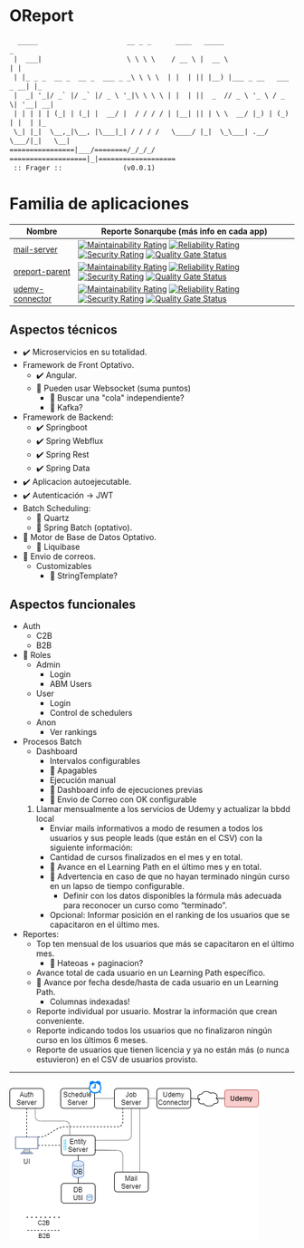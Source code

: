 # OReport
```
  _____                      __ _ _      ____   _____                       _   
 |  ___|                     \ \ \ \    / __ \ |  __ \                     | |  
 | |_ _ _  __ _  __ _  ___ _ _\ \ \ \  | |  | || |__) |___ _ __   ___  _ __| |_ 
 |  _| '_|/ _` |/ _` |/ _ \ '_|\ \ \ \ | |  | ||  _  // _ \ '_ \ / _ \| '__| __|
 | | | | | (_| | (_| |  __/ |  / / / / | |__| || | \ \  __/ |_) | (_) | |  | |_ 
 \_| |_|  \__,_|\__, |\___|_| / / / /   \____/ |_|  \_\___| .__/ \___/|_|   \__|
================|___/========/_/_/_/   ===================|_|===================
 :: Frager ::               (v0.0.1)                                           
```

# Familia de aplicaciones

| Nombre | Reporte Sonarqube (más info en cada app) |
| - | - |
| [mail-server](app/mail-server) | [![Maintainability Rating](http://go.tempestad-online.com:19000/api/project_badges/measure?project=mail-server&metric=sqale_rating)](http://go.tempestad-online.com:19000/dashboard?id=mail-server) [![Reliability Rating](http://go.tempestad-online.com:19000/api/project_badges/measure?project=mail-server&metric=reliability_rating)](http://go.tempestad-online.com:19000/dashboard?id=mail-server) [![Security Rating](http://go.tempestad-online.com:19000/api/project_badges/measure?project=mail-server&metric=security_rating)](http://go.tempestad-online.com:19000/dashboard?id=mail-server) [![Quality Gate Status](http://go.tempestad-online.com:19000/api/project_badges/measure?project=mail-server&metric=alert_status)](http://go.tempestad-online.com:19000/dashboard?id=mail-server) |
| [oreport-parent](app/oreport-parent) | [![Maintainability Rating](http://go.tempestad-online.com:19000/api/project_badges/measure?project=oreport-parent&metric=sqale_rating)](http://go.tempestad-online.com:19000/dashboard?id=oreport-parent) [![Reliability Rating](http://go.tempestad-online.com:19000/api/project_badges/measure?project=oreport-parent&metric=reliability_rating)](http://go.tempestad-online.com:19000/dashboard?id=oreport-parent) [![Security Rating](http://go.tempestad-online.com:19000/api/project_badges/measure?project=oreport-parent&metric=security_rating)](http://go.tempestad-online.com:19000/dashboard?id=oreport-parent) [![Quality Gate Status](http://go.tempestad-online.com:19000/api/project_badges/measure?project=oreport-parent&metric=alert_status)](http://go.tempestad-online.com:19000/dashboard?id=oreport-parent)|
| [udemy-connector](app/udemy-connector) | [![Maintainability Rating](http://go.tempestad-online.com:19000/api/project_badges/measure?project=udemy-connector&metric=sqale_rating)](http://go.tempestad-online.com:19000/dashboard?id=udemy-connector) [![Reliability Rating](http://go.tempestad-online.com:19000/api/project_badges/measure?project=udemy-connector&metric=reliability_rating)](http://go.tempestad-online.com:19000/dashboard?id=udemy-connector) [![Security Rating](http://go.tempestad-online.com:19000/api/project_badges/measure?project=udemy-connector&metric=security_rating)](http://go.tempestad-online.com:19000/dashboard?id=udemy-connector) [![Quality Gate Status](http://go.tempestad-online.com:19000/api/project_badges/measure?project=udemy-connector&metric=alert_status)](http://go.tempestad-online.com:19000/dashboard?id=udemy-connector) |

## Aspectos técnicos

- ✔️ Microservicios en su totalidad.
- Framework de Front Optativo. 
  - ✔️ Angular.
  - 🤔 Pueden usar Websocket (suma puntos)
    - 🤔 Buscar una "cola" independiente?
    - 🤔 Kafka?
- Framework de Backend: 
  - ✔️ Springboot 
  - ✔️ Spring Webflux
  - ✔️ Spring Rest
  - ✔️ Spring Data
- ✔️ Aplicacion autoejecutable.
- ✔️ Autenticación -> JWT
- Batch Scheduling: 
  - 🤔 Quartz
  - 🤔 Spring Batch (optativo).
- 🤔 Motor de Base de Datos Optativo.
  - 🎁 Liquibase
- 🤔 Envio de correos.
  - Customizables
    - 🤔 StringTemplate?

## Aspectos funcionales

- Auth
  - C2B
  - B2B 
- 🎁 Roles
  - Admin
    - Login
    - ABM Users
  - User
    - Login
    - Control de schedulers
  - Anon
    - Ver rankings
- Procesos Batch
  - Dashboard
    - Intervalos configurables
    - 🎁 Apagables
    - Ejecución manual
    - 🎁 Dashboard info de ejecuciones previas
    - 🎁 Envio de Correo con OK configurable
  1. Llamar mensualmente a los servicios de Udemy y actualizar la bbdd local
      - Enviar mails informativos a modo de resumen a todos los usuarios y sus people leads (que están en el CSV) con la siguiente información:
      - Cantidad de cursos finalizados en el mes y en total.
      - 🤔 Avance en el Learning Path en el último mes y en total.
      - 🤔 Advertencia en caso de que no hayan terminado ningún curso en un lapso de tiempo configurable.
        - Definir con los datos disponibles la fórmula más adecuada para reconocer un curso como “terminado”. 
      - Opcional: Informar posición en el ranking de los usuarios que se capacitaron en el último mes.
- Reportes:
  -	Top ten mensual de los usuarios que más se capacitaron en el último mes.
    - 🤔 Hateoas + paginacion?
  -	Avance total de cada usuario en un Learning Path específico. 
  - 🤔 Avance por fecha desde/hasta de cada usuario en un Learning Path. 
    - Columnas indexadas!
  - Reporte individual por usuario. Mostrar la información que crean conveniente.
  - Reporte indicando todos los usuarios que no finalizaron ningún curso en los últimos 6 meses.
  - Reporte de usuarios que tienen licencia y ya no están más (o nunca estuvieron) en el CSV de usuarios provisto.

---

![](img/traineolla.png)